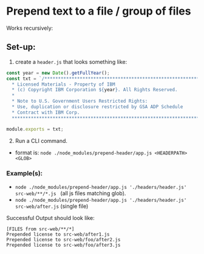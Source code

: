 # Prepend text to a file / group of files

Works recursively:

## Set-up:

1. create a `header.js` that looks something like:
```js
const year = new Date().getFullYear();
const txt = `/*******************************************************************************
  * Licensed Materials - Property of IBM
  * (c) Copyright IBM Corporation ${year}. All Rights Reserved.
  *
  * Note to U.S. Government Users Restricted Rights:
  * Use, duplication or disclosure restricted by GSA ADP Schedule
  * Contract with IBM Corp.
  *******************************************************************************/\n\n`;

module.exports = txt;
```

2. Run a CLI command.
- format is: `node ./node_modules/prepend-header/app.js <HEADERPATH> <GLOB>`

###  Example(s):
  - `node ./node_modules/prepend-header/app.js './headers/header.js' src-web/**/*.js ` (all js files matching glob).
  - `node ./node_modules/prepend-header/app.js './headers/header.js' src-web/after.js` (single file)

Successful Output should look like:
```
[FILES from src-web/**/*]
Prepended license to src-web/after1.js
Prepended license to src-web/foo/after2.js
Prepended license to src-web/foo/after3.js
```
